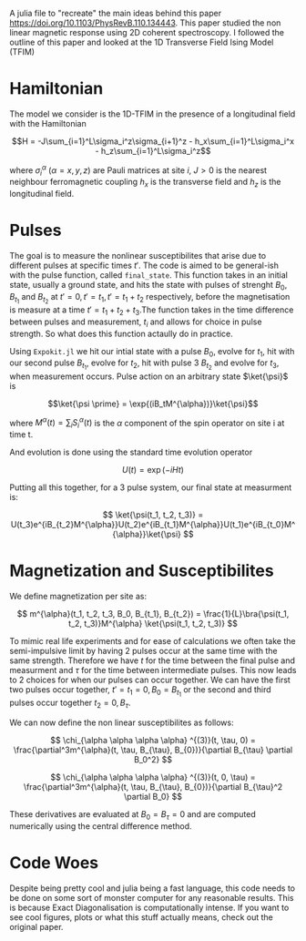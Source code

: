 A julia file to "recreate" the main ideas behind this paper https://doi.org/10.1103/PhysRevB.110.134443.
This paper studied the non linear magnetic response using 2D coherent spectroscopy. I followed the outline of this paper and looked at the 1D Transverse Field Ising Model (TFIM)

# Hamiltonian
The model we consider is the 1D-TFIM in the presence of
a longitudinal field with the Hamiltonian

$$H = -J\sum_{i=1}^L\sigma_i^z\sigma_{i+1}^z - h_x\sum_{i=1}^L\sigma_i^x - h_z\sum_{i=1}^L\sigma_i^z$$

where $\sigma_i^{\alpha}$ $(\alpha = x,y,z)$ are Pauli matrices at site $i$, $J>0$ is the nearest neighbour 
ferromagnetic coupling $h_x$ is the transverse field and $h_z$ is the longitudinal field.

# Pulses
The goal is to measure the nonlinear susceptibilites that arise due to different pulses at specific times
$t{\prime}$. The code is aimed to be general-ish with the pulse function, called `final_state`. This function takes in an
initial state, usually a ground state, and hits the state with pulses of strenght $B_0, B_{t_1}$ and $B_{t_2}$ at
$t{\prime} = 0, t{\prime} = t_1, t{\prime} = t_1 + t_2$ respectively, before the magnetisation is measure at a time 
$t{\prime} = t_1 + t_2 + t_3$.The function takes in the time difference between pulses and measurement, $t_i$ and allows for choice in pulse
strength. So what does this function actaully do in practice. 

Using `Expokit.jl` we hit our intial state with a pulse $B_0$, evolve for $t_1$, hit with our second pulse 
$B_{t_1}$, evolve for $t_2$, hit with pulse 3 $B_{t_2}$ and evolve for $t_3$, when measurement occurs. Pulse
action on an arbitrary state $\ket{\psi}$ is 

$$\ket{\psi \prime} = \exp{(iB_tM^{\alpha})}\ket{\psi}$$

where $M^{\alpha}(t) = \sum_iS^{\alpha}_i(t)$ is the $\alpha$ component of the spin operator on site i at time
t.

And evolution is done using the standard time evolution operator

$$U(t) = \exp{(-iHt)}$$

Putting all this together, for a 3 pulse system, our final state at measurment is:

$$ \ket{\psi(t_1, t_2, t_3)} = U(t_3)e^{iB_{t_2}M^{\alpha}}U(t_2)e^{iB_{t_1}M^{\alpha}}U(t_1)e^{iB_{t_0}M^{\alpha}}\ket{\psi} $$

# Magnetization and Susceptibilites

We define magnetization per site as:

$$ m^{\alpha}(t_1, t_2, t_3, B_0, B_{t_1}, B_{t_2}) = \frac{1}{L}\bra{\psi(t_1, t_2, t_3)}M^{\alpha}
\ket{\psi(t_1, t_2, t_3)} $$

To mimic real life experiments and for ease of calculations we often take the semi-impulsive limit by having 2 pulses
occur at the same time with the same strength. Therefore we have $t$ for the time between the final pulse and measurment and $\tau$ for the time
between intermediate pulses. This now leads to 2 choices for when our pulses can occur together. We can have the first two pulses
occur together, $t{\prime} = t_1 = 0, B_0 = B_{t_1}$ or the second and third pulses occur together $t_2 = 0, B_{\tau}$. 

We can now define the non linear susceptibilites as follows:

$$ \chi_{\alpha \alpha \alpha \alpha} ^{(3)}(t, \tau, 0) = \frac{\partial^3m^{\alpha}(t, \tau, B_{\tau}, B_{0})}{\partial B_{\tau} \partial B_0^2} $$

$$ \chi_{\alpha \alpha \alpha \alpha} ^{(3)}(t, 0, \tau) = \frac{\partial^3m^{\alpha}(t, \tau, B_{\tau}, B_{0})}{\partial B_{\tau}^2 \partial B_0} $$

These derivatives are evaluated at $B_0 = B_{\tau} = 0$ and are computed numerically using the central difference method.

# Code Woes 

Despite being pretty cool and julia being a fast language, this code needs to be done on some sort of monster computer for any
reasonable results. This is because Exact Diagonalisation is computationally intense. If you want to see cool figures, plots
or what this stuff actually means, check out the original paper.
